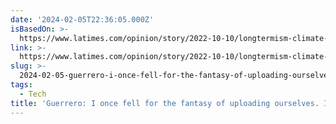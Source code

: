 ```yaml
---
date: '2024-02-05T22:36:05.000Z'
isBasedOn: >-
  https://www.latimes.com/opinion/story/2022-10-10/longtermism-climate-change-elon-musk
link: >-
  https://www.latimes.com/opinion/story/2022-10-10/longtermism-climate-change-elon-musk
slug: >-
  2024-02-05-guerrero-i-once-fell-for-the-fantasy-of-uploading-ourselves-its-a-danger
tags:
  - Tech
title: 'Guerrero: I once fell for the fantasy of uploading ourselves. It''s a danger'
---
```


